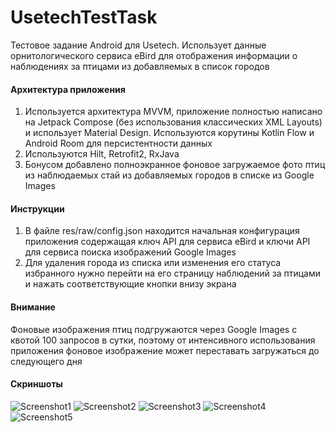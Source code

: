 # UsetechTestTask
Тестовое задание Android для Usetech. Использует данные орнитологического сервиса eBird для отображения информации о наблюдениях за птицами из добавляемых в список городов

#### Архитектура приложения
1. Используется архитектура MVVM, приложение полностью написано на Jetpack Compose (без использования классических XML Layouts) и использует Material Design. Используются корутины Kotlin Flow и Android Room для персистентности данных
2. Используются Hilt, Retrofit2, RxJava
3. Бонусом добавлено полноэкранное фоновое загружаемое фото птиц из наблюдаемых стай из добавляемых городов в списке из Google Images

#### Инструкции
1. В файле res/raw/config.json находится начальная конфигурация приложения содержащая ключ API для сервиса eBird и ключи API для сервиса поиска изображений Google Images
2. Для удаления города из списка или изменения его статуса избранного нужно перейти на его страницу наблюдений за птицами и нажать соответствующие кнопки внизу экрана

#### Внимание
Фоновые изображения птиц подгружаются через Google Images с квотой 100 запросов в сутки, поэтому от интенсивного использования приложения фоновое изображение может переставать загружаться до следующего дня

#### Скриншоты
![Screenshot1](Screenshot1.jpg)
![Screenshot2](Screenshot2.jpg)
![Screenshot3](Screenshot3.jpg)
![Screenshot4](Screenshot4.jpg)
![Screenshot5](Screenshot5.jpg)